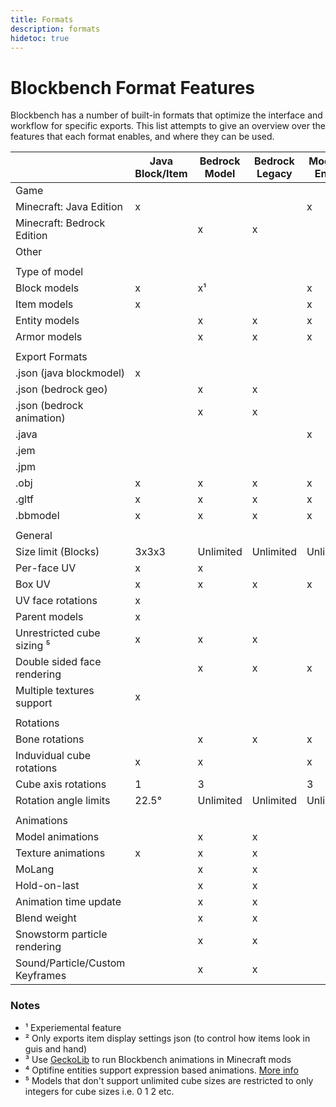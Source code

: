 ```yaml
---
title: Formats
description: formats
hidetoc: true
---
```


# Blockbench Format Features

Blockbench has a number of built-in formats that optimize the interface and workflow for specific exports.
This list attempts to give an overview over the features that each format enables, and where they can be used.

| |Java Block/Item|Bedrock Model|Bedrock Legacy|Modded Entity|OptiFine Entity|OptiFine Part|Generic Model|GeckoLib Model
|---|---|---|---|---|---|---|---|---
|Game|
Minecraft: Java Edition|x| | |x|x|x| |x³
Minecraft: Bedrock Edition| |x|x| | | | |
Other| | | | | | |x|
| | | | | | | |
Type of model| | | | | | | |
Block models|x|x¹| |x| | | |x²
Item models|x| | |x| | | |x
Entity models| |x|x|x|x| | |x
Armor models| |x|x|x| | | |x
| | | | | | | |
Export Formats| | | | | | | |
.json (java blockmodel)|x| | | | | | |x
.json (bedrock geo)| |x|x| | | | |x
.json (bedrock animation)| |x|x| | | |x|x
.java| | | |x| | | |
.jem| | | | |x| | |
.jpm| | | | | |x| |
.obj|x|x|x|x|x|x|x|x
.gltf|x|x|x|x|x|x|x|x
.bbmodel|x|x|x|x|x|x|x|x
| | | | | | | |
General| | | | | | | |
Size limit (Blocks)|3x3x3|Unlimited|Unlimited|Unlimited|Unlimited|Unlimited|Unlimited|Unlimited
Per-face UV|x|x| | |x|x|x|x
Box UV|x|x|x|x|x|x|x|x
UV face rotations|x| | | | | |x|
Parent models|x| | | | | | |
Unrestricted cube sizing ⁵|x|x|x| | |x|x|x
Double sided face rendering| |x|x|x|x|x|x|x
Multiple textures support|x| | | | | |x|
| | | | | | | |
Rotations| | | | | | | |
Bone rotations| |x|x|x|x|x|x|x
Induvidual cube rotations|x|x| |x| |x|x|x
Cube axis rotations|1|3| |3| |3|3|3
Rotation angle limits|22.5°|Unlimited|Unlimited|Unlimited|Unlimited|Unlimited|Unlimited|Unlimited
| | | | | | | |
Animations| | | | | | | |
Model animations| |x|x| |x⁴| |x|x
Texture animations|x|x|x| | | | |
MoLang| |x|x| | | |x|x
Hold-on-last| |x|x| | | |x|
Animation time update| |x|x| | | |x|
Blend weight| |x|x| | | |x|
Snowstorm particle rendering| |x|x| | | | |x
Sound/Particle/Custom Keyframes| |x|x| | | |x|x

### Notes
- ¹ Experiemental feature
- ² Only exports item display settings json (to control how items look in guis and hand)
- ³ Use [GeckoLib](https://geckolib.com/en/latest/) to run Blockbench animations in Minecraft mods
- ⁴ Optifine entities support expression based animations. [More info](https://github.com/sp614x/optifine/blob/master/OptiFineDoc/doc/cem_animation.txt)
- ⁵ Models that don't support unlimited cube sizes are restricted to only integers for cube sizes i.e. 0 1 2 etc.


</template>